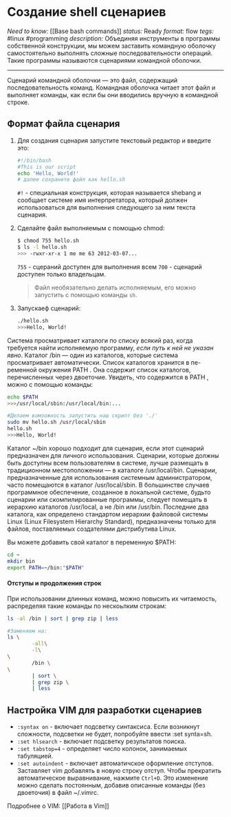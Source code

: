 # Создание shell сценариев
*Need to know:* [[Base bash commands]]
*status:* Ready
*format:* flow
*tegs:* #linux #programming
*description:*  Объединяя инструменты в программы собственной конструкции, мы можем заставить командную оболочку самостоятельно выполнять сложные последовательности операций. Такие программы называются сценариями командной оболочки.

---
Cценарий командной оболочки — это файл, содержащий последовательность команд. Командная оболочка читает этот файл и выполняет команды, как если бы они вводились вручную в командной строке.

## Формат файла сценария
1. Для создания сценария запустите текстовый редактор и введите это:
	```bash
	#!/bin/bash
	#This is our script
	echo 'Hello, World!'
	# далее сохраните файл как hello.sh
	```
	`#!` - специальная конструкция, которая называется shebang и сообщает системе имя интерпретатора, который должен использоваться для выполнения следующего за ним текста сценария.
2. Сделайте файл выполняемым с помощью chmod:
	```bash
	$ chmod 755 hello.sh
	$ ls -l hello.sh
	>>> -rwxr-xr-x 1 me me 63 2012-03-07...
	```
	`755` - сцераний доступен для выполнения всем
	`700` - сценарий доступен только владельцам.
	
	>Файл необязательно делать исполняемым, его можно запустить с помощью команды `sh`.
	
3. Запускаеф сценарий:
	```bash 
	./hello.sh
	>>>Hello, World!
	```


Cистема просматривает каталоги по списку всякий раз, когда требуется найти исполняемую программу, *если путь к ней не указан явно*. Каталог /bin — один из каталогов, которые система просматривает автоматически. Список каталогов хранится в пе-
ременной окружения PATH . Она содержит список каталогов, перечисленных через двоеточие. Увидеть, что содержится в PATH , можно с помощью команды:
```bash
echo $PATH
>>>/usr/local/sbin:/usr/local/bin:...

#Делаем вомзожность запустить наш скрипт без './'
sudo mv hello.sh /usr/local/sbin
hello.sh
>>>Hello, World!
```

Каталог ~/bin хорошо подходит для сценария, если этот сценарий предназначен для личного использования. Сценарии, которые должны быть доступны всем пользователям в системе, лучше размещать в традиционном местоположении — в каталоге /usr/local/bin. Сценарии, предназначенные для использования системным администратором, часто помещаются в каталог /usr/local/sbin. В большинстве случаев программное обеспечение, созданное в локальной системе, будьто сценарии или скомпилированные программы, следует помещать в иерархию каталогов /usr/local, а не /bin или /usr/bin. Последние два каталога, как определено стандартом иерархии файловой системы Linux (Linux Filesystem Hierarchy Standard), предназначены только для файлов, поставляемых создателями дистрибутива Linux.

Вы можете добавить свой каталог в переменную $PATH:
```bash
cd ~
mkdir bin
export PATH=~/bin:"$PATH"
```

#### Отступы и продолжения строк
При использовании длинных команд, можно повысить их читаемость, распределяя такие команды по нескоьлким строкам:
```bash
ls -al /bin | sort | grep zip | less

#Заменяем на:
ls \
        -all\
        -l\
\
        /bin \
\
        | sort \
        | grep zip \
        | less
```

## Настройка VIM для разработки сценариев 
- `:syntax on` - включает подсветку синтаксиса. Если возникнут сложности, подсветки не будет, попробуйте ввести :set synta=sh.
- `:set hlsearch` - включает подсветку результатов поиска.
- `:set tabstop=4` - определяет число колонок, занимаемых табуляцией.
- `:set autoindent` - включает автоматичское оформление отступов. Заставляет vim добавлять в новую строку отступ. Чтобы прекратить автоматическое выравнивание, нажмите `Ctrl+D`. Это изменение можно сделать постоянным, добавив описанные команды (без двоеточия) в файл ~/.vimrc.

Подробнее о VIM: [[Работа в Vim]]